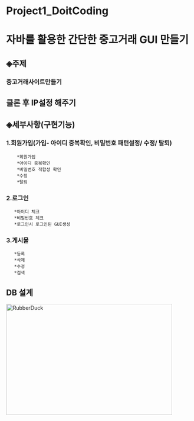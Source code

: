 # Project1_DoitCoding


# 자바를 활용한 간단한 중고거래 GUI 만들기

## ◈주제
### 중고거래사이트만들기
## 클론 후 IP설정 해주기



## ◈세부사항(구현기능)
### 1.회원가입(가입- 아이디 중복확인, 비밀번호 패턴설정/ 수정/ 탈퇴)
        *회원가입
        *아이디 중복확인
        *비밀번호 적합성 확인
        *수정
        *탈퇴
### 2.로그인 
       *아이디 체크
       *비밀번호 체크
       *로그인시 로그인된 GUI생성
### 3.게시물
       *등록
       *삭제
       *수정
       *검색

## DB 설계

<img src="https://user-images.githubusercontent.com/49307938/192099905-babfeb96-e2e7-4f19-a7cb-2a9d83f122b1.png" width="450px" height="300px" title="px(픽셀) 크기 설정" alt="RubberDuck"></img><br/>
